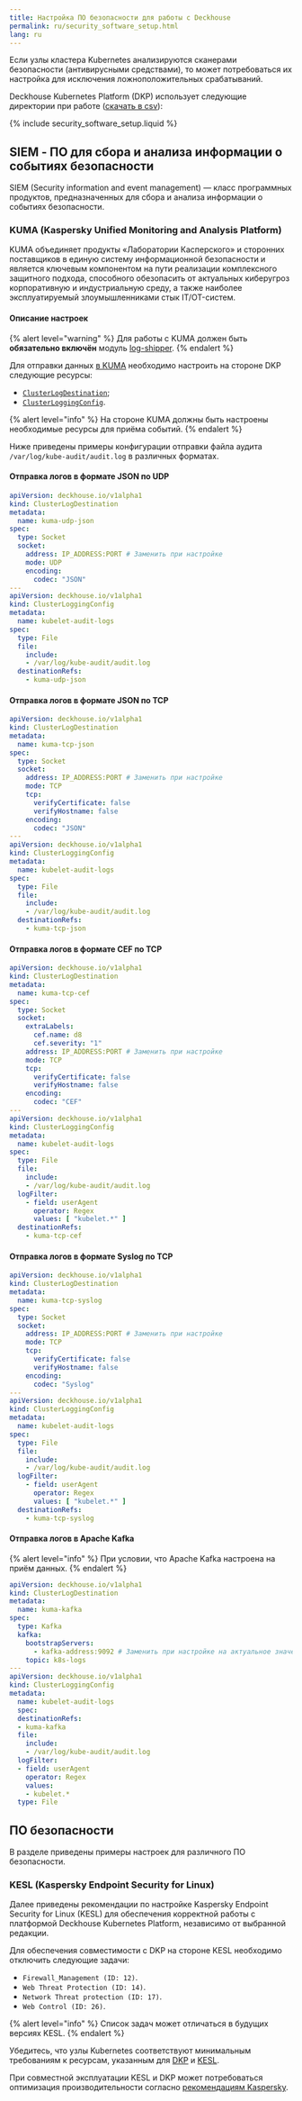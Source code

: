 ```yaml
---
title: Настройка ПО безопасности для работы с Deckhouse
permalink: ru/security_software_setup.html
lang: ru
---
```


Если узлы кластера Kubernetes анализируются сканерами безопасности (антивирусными средствами), то может потребоваться их настройка для исключения ложноположительных срабатываний.

Deckhouse Kubernetes Platform (DKP) использует следующие директории при работе ([скачать в csv](deckhouse-directories.csv)):

{% include security_software_setup.liquid %}

## SIEM - ПО для сбора и анализа информации о событиях безопасности

SIEM (Security information and event management) — класс программных продуктов, предназначенных для сбора и анализа информации о событиях безопасности.

### KUMA (Kaspersky Unified Monitoring and Analysis Platform)

KUMA объединяет продукты «Лаборатории Касперского» и сторонних поставщиков в единую систему информационной безопасности и является ключевым компонентом на пути реализации комплексного защитного подхода, способного обезопасить от актуальных киберугроз корпоративную и индустриальную среду, а также наиболее эксплуатируемый злоумышленниками стык IT/OT-систем.

#### Описание настроек

{% alert level="warning" %}
Для работы с KUMA должен быть **обязательно включён** модуль [log-shipper](modules/log-shipper/).
{% endalert %}

Для отправки данных [в KUMA](https://go.kaspersky.com/ru-kuma) необходимо настроить на стороне DKP следующие ресурсы:

- [`ClusterLogDestination`](modules/log-shipper/cr.html#clusterlogdestination);
- [`ClusterLoggingConfig`](modules/log-shipper/cr.html#clusterloggingconfig).

{% alert level="info" %}
На стороне KUMA должны быть настроены необходимые ресурсы для приёма событий.
{% endalert %}

Ниже приведены примеры конфигурации отправки файла аудита `/var/log/kube-audit/audit.log` в различных форматах.

#### Отправка логов в формате JSON по UDP

```yaml
apiVersion: deckhouse.io/v1alpha1
kind: ClusterLogDestination
metadata:
  name: kuma-udp-json
spec:
  type: Socket
  socket:
    address: IP_ADDRESS:PORT # Заменить при настройке
    mode: UDP
    encoding:
      codec: "JSON"
---
apiVersion: deckhouse.io/v1alpha1
kind: ClusterLoggingConfig
metadata:
  name: kubelet-audit-logs
spec:
  type: File
  file:
    include:
    - /var/log/kube-audit/audit.log
  destinationRefs:
    - kuma-udp-json
```

#### Отправка логов в формате JSON по TCP

```yaml
apiVersion: deckhouse.io/v1alpha1
kind: ClusterLogDestination
metadata:
  name: kuma-tcp-json
spec:
  type: Socket
  socket:
    address: IP_ADDRESS:PORT # Заменить при настройке
    mode: TCP
    tcp:
      verifyCertificate: false
      verifyHostname: false
    encoding:
      codec: "JSON"
---
apiVersion: deckhouse.io/v1alpha1
kind: ClusterLoggingConfig
metadata:
  name: kubelet-audit-logs
spec:
  type: File
  file:
    include:
    - /var/log/kube-audit/audit.log
  destinationRefs:
    - kuma-tcp-json
```

#### Отправка логов в формате CEF по TCP

```yaml
apiVersion: deckhouse.io/v1alpha1
kind: ClusterLogDestination
metadata:
  name: kuma-tcp-cef
spec:
  type: Socket
  socket:
    extraLabels:
      cef.name: d8
      cef.severity: "1"
    address: IP_ADDRESS:PORT # Заменить при настройке
    mode: TCP
    tcp:
      verifyCertificate: false
      verifyHostname: false
    encoding:
      codec: "CEF"
---
apiVersion: deckhouse.io/v1alpha1
kind: ClusterLoggingConfig
metadata:
  name: kubelet-audit-logs
spec:
  type: File
  file:
    include:
    - /var/log/kube-audit/audit.log
  logFilter:
    - field: userAgent
      operator: Regex
      values: [ "kubelet.*" ]
  destinationRefs:
    - kuma-tcp-cef
```

#### Отправка логов в формате Syslog по TCP

```yaml
apiVersion: deckhouse.io/v1alpha1
kind: ClusterLogDestination
metadata:
  name: kuma-tcp-syslog
spec:
  type: Socket
  socket:
    address: IP_ADDRESS:PORT # Заменить при настройке
    mode: TCP
    tcp:
      verifyCertificate: false
      verifyHostname: false
    encoding:
      codec: "Syslog"
---
apiVersion: deckhouse.io/v1alpha1
kind: ClusterLoggingConfig
metadata:
  name: kubelet-audit-logs
spec:
  type: File
  file:
    include:
    - /var/log/kube-audit/audit.log
  logFilter:
    - field: userAgent
      operator: Regex
      values: [ "kubelet.*" ]
  destinationRefs:
    - kuma-tcp-syslog
```

#### Отправка логов в Apache Kafka

{% alert level="info" %}
При условии, что Apache Kafka настроена на приём данных.
{% endalert %}

```yaml
apiVersion: deckhouse.io/v1alpha1
kind: ClusterLogDestination
metadata:
  name: kuma-kafka
spec:
  type: Kafka
  kafka:
    bootstrapServers:
      - kafka-address:9092 # Заменить при настройке на актуальное значение
    topic: k8s-logs
---
apiVersion: deckhouse.io/v1alpha1
kind: ClusterLoggingConfig
metadata:
  name: kubelet-audit-logs
  spec:
  destinationRefs:
  - kuma-kafka
  file:
    include:
    - /var/log/kube-audit/audit.log
  logFilter:
  - field: userAgent
    operator: Regex
    values:
    - kubelet.*
  type: File
```

## ПО безопасности

В разделе приведены примеры настроек для различного ПО безопасности.

### KESL (Kaspersky Endpoint Security for Linux)

Далее приведены рекомендации по настройке Kaspersky Endpoint Security for Linux (KESL) для обеспечения корректной работы с платформой Deckhouse Kubernetes Platform, независимо от выбранной редакции.

Для обеспечения совместимости с DKP на стороне KESL необходимо отключить следующие задачи:

- `Firewall_Management (ID: 12)`.
- `Web Threat Protection (ID: 14)`.
- `Network Threat protection (ID: 17)`.
- `Web Control (ID: 26)`.

{% alert level="info" %}
Список задач может отличаться в будущих версиях KESL.
{% endalert %}

Убедитесь, что узлы Kubernetes соответствуют минимальным требованиям к ресурсам, указанным для [DKP](https://deckhouse.ru/products/kubernetes-platform/guides/production.html#требования-к-ресурсам) и [KESL](https://support.kaspersky.com/KES4Linux/12.1.0/ru-RU/197642.htm).

При совместной эксплуатации KESL и DKP может потребоваться оптимизация производительности согласно [рекомендациям Kaspersky](https://support.kaspersky.com/KES4Linux/12.1.0/ru-RU/206054.htm).
